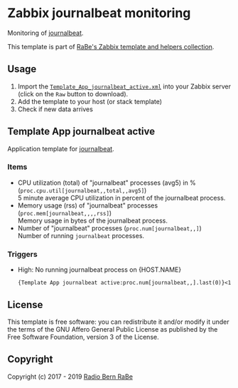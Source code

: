 # Zabbix journalbeat monitoring
Monitoring of [journalbeat](https://github.com/mheese/journalbeat).

This template is part of [RaBe's Zabbix template and helpers
collection](https://github.com/radiorabe/rabe-zabbix).

## Usage

1. Import the [`Template_App_journalbeat_active.xml`](Template_App_journalbeat_active.xml)
   into your Zabbix server (click on the `Raw` button to download).
2. Add the template to your host (or stack template)
3. Check if new data arrives

## Template App journalbeat active
Application template for [journalbeat](https://github.com/mheese/journalbeat/).
### Items
* CPU utilization (total) of "journalbeat" processes (avg5) in % (`proc.cpu.util[journalbeat,,total,,avg5]`)  
  5 minute average CPU utilization in percent of the journalbeat process.
* Memory usage (rss) of "journalbeat" processes (`proc.mem[journalbeat,,,,rss]`)  
  Memory usage in bytes of the journalbeat process.
* Number of "journalbeat" processes (`proc.num[journalbeat,,]`)  
  Number of running `journalbeat` processes.
### Triggers
* High: No running journalbeat process on {HOST.NAME}
  ```
  {Template App journalbeat active:proc.num[journalbeat,,].last(0)}<1
  ```

## License
This template is free software: you can redistribute it and/or modify it under
the terms of the GNU Affero General Public License as published by the Free
Software Foundation, version 3 of the License.

## Copyright
Copyright (c) 2017 - 2019 [Radio Bern RaBe](http://www.rabe.ch)
